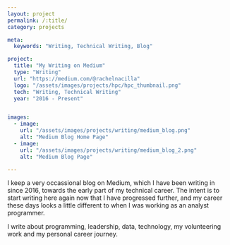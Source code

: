 ```yaml
---
layout: project
permalink: /:title/
category: projects

meta:
  keywords: "Writing, Technical Writing, Blog"

project:
  title: "My Writing on Medium"
  type: "Writing"
  url: "https://medium.com/@rachelnacilla"
  logo: "/assets/images/projects/hpc/hpc_thumbnail.png"
  tech: "Writing, Technical Writing"
  year: "2016 - Present"


images:
  - image:
    url: "/assets/images/projects/writing/medium_blog.png"
    alt: "Medium Blog Home Page"
  - image:
    url: "/assets/images/projects/writing/medium_blog_2.png"
    alt: "Medium Blog Page"

---
```

<p>I keep a very occassional blog on Medium, which I have been writing in since 2016, towards the early part of my technical career. The intent is to start writing here again now that I have progressed further, and my career these days looks a little different to when I was working as an analyst programmer.</p>

<p>I write about programming, leadership, data, technology, my volunteering work and my personal career journey.</p>